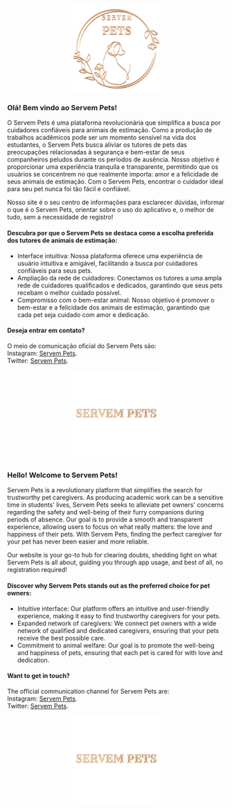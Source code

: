 <p align="center">
  <img src="assets/img/logoDuo.svg" alt="Logo" width="200" height="200">
</p>

<h3>Olá! Bem vindo ao Servem Pets!</h3>

O Servem Pets é uma plataforma revolucionária que simplifica a busca por cuidadores confiáveis para animais de estimação. Como a produção de trabalhos acadêmicos pode ser um momento sensível na vida dos estudantes, o Servem Pets busca aliviar os tutores de pets das preocupações relacionadas à segurança e bem-estar de seus companheiros peludos durante os períodos de ausência. Nosso objetivo é proporcionar uma experiência tranquila e transparente, permitindo que os usuários se concentrem no que realmente importa: amor e a felicidade de seus animais de estimação. Com o Servem Pets, encontrar o cuidador ideal para seu pet nunca foi tão fácil e confiável.

Nosso site é o seu centro de informações para esclarecer dúvidas, informar o que é o Servem Pets, orientar sobre o uso do aplicativo e, o melhor de tudo, sem a necessidade de registro!

<h4>Descubra por que o Servem Pets se destaca como a escolha preferida dos tutores de animais de estimação:</h4>

* Interface intuitiva: Nossa plataforma oferece uma experiência de usuário intuitiva e amigável, facilitando a busca por cuidadores confiáveis para seus pets.
* Ampliação da rede de cuidadores: Conectamos os tutores a uma ampla rede de cuidadores qualificados e dedicados, garantindo que seus pets recebam o melhor cuidado possível.
* Compromisso com o bem-estar animal: Nosso objetivo é promover o bem-estar e a felicidade dos animais de estimação, garantindo que cada pet seja cuidado com amor e dedicação.

<h4>Deseja entrar em contato?</h4>

O meio de comunicação oficial do Servem Pets são: <br>
Instagram: [Servem Pets](https://www.instagram.com/servem_pets/). <br>
Twitter: [Servem Pets](https://twitter.com/servem_pets).

<p align="center">
  <img src="assets/img/logoNomeDuo.svg" alt="Logo" width="200" height="200">
</p>

##

<h3>Hello! Welcome to Servem Pets!</h3>

Servem Pets is a revolutionary platform that simplifies the search for trustworthy pet caregivers. As producing academic work can be a sensitive time in students' lives, Servem Pets seeks to alleviate pet owners' concerns regarding the safety and well-being of their furry companions during periods of absence. Our goal is to provide a smooth and transparent experience, allowing users to focus on what really matters: the love and happiness of their pets. With Servem Pets, finding the perfect caregiver for your pet has never been easier and more reliable.

Our website is your go-to hub for clearing doubts, shedding light on what Servem Pets is all about, guiding you through app usage, and best of all, no registration required!

<h4>Discover why Servem Pets stands out as the preferred choice for pet owners:</h4>

* Intuitive interface: Our platform offers an intuitive and user-friendly experience, making it easy to find trustworthy caregivers for your pets.
* Expanded network of caregivers: We connect pet owners with a wide network of qualified and dedicated caregivers, ensuring that your pets receive the best possible care.
* Commitment to animal welfare: Our goal is to promote the well-being and happiness of pets, ensuring that each pet is cared for with love and dedication.

<h4>Want to get in touch?</h4>

The official communication channel for Servem Pets are: <br>
Instagram: [Servem Pets](https://www.instagram.com/servem_pets/). <br>
Twitter: [Servem Pets](https://twitter.com/servem_pets).

<p align="center">
  <img src="assets/img/logoNomeDuo.svg" alt="Logo" width="200" height="200">
</p>
